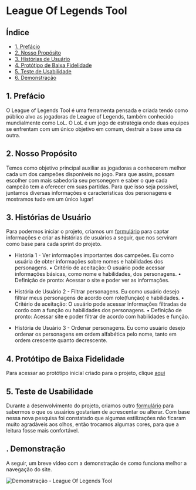 # League Of Legends Tool

## Índice
* [1. Prefácio](#1-prefácio)
* [2. Nosso Propósito](#2-nosso-propósito)
* [3. Histórias de Usuário](#3-histórias-de-usuário)
* [4. Protótipo de Baixa Fidelidade](#4-protótipo)
* [5. Teste de Usabilidade](#5-teste-de-usabilidade)
* [6. Demonstração](#6-demonstração)

## 1. Prefácio

O League of Legends Tool é uma ferramenta pensada e criada tendo como público alvo as jogadoras de League of Legends, também conhecido mundialmente como LoL. O LoL é um jogo de estratégia onde duas equipes se enfrentam com um único objetivo em comum, destruir a base uma da outra. 

## 2. Nosso Propósito

Temos como objetivo principal auxiliar as jogadoras a conhecerem melhor cada um dos campeões disponíveis no jogo. Para que assim, possam escolher com mais sabedoria seu personegem e saber o que cada campeão tem a oferecer em suas partidas. Para que isso seja possível, juntamos diversas informações e características dos personagens e mostramos tudo em um único lugar!

## 3. Histórias de Usuário

Para podermos iniciar o projeto, criamos um <a href="https://forms.gle/6u3gsPZH42MYaTvf9">formulário</a> para captar informações e criar as histórias de usuários a seguir, que nos serviram como base para cada sprint do projeto.

* História 1 - Ver informações importantes dos campeões.
Eu como usuária de obter informações sobre nomes e habilidades dos personagens.
•	Critério de aceitação: O usuário pode acessar informações básicas, como nome e habilidades, dos personagens.
•	Definição de pronto: Acessar o site e poder ver as informações.

* História de Usuário 2 - Filtrar personagens.
Eu como usuário desejo filtrar meus personagens de acordo com role(função) e habilidades.
•	Critério de aceitação: O usuário pode acessar informações filtradas de cordo com a função ou habilidades dos personagens.
•	Definição de pronto: Acessar site e poder filtrar de acordo com habilidades e função.

* História de Usuário 3 - Ordenar personagens.
Eu como usuário desejo ordenar os personagens em ordem alfabética pelo nome, tanto em ordem crescente quanto decrescente. 

## 4. Protótipo de Baixa Fidelidade

Para acessar ao protótipo inicial criado para o projeto, clique <a href="https://marvelapp.com/e614gih">aqui</a>

## 5. Teste de Usabilidade

Durante a desenvolvimento do projeto, criamos outro <a href="https://forms.gle/qX1Jeb9ibYCqJa1x5">formulário</a> para sabermos o que os usuários gostariam de acrescentar ou alterar. Com base nessa nova pesquisa foi constatado que algumas estilizações não ficaram muito agradáveis aos olhos, então trocamos algumas cores, para que a leitura fosse mais confortável. 

## . Demonstração

A seguir, um breve vídeo com a demonstração de como funciona melhor a navegação do site.

<img src="https://www.youtube.com/embed/mQaeHmNLw7c" alt="Demonstração - League Of Legends Tool" data-canonical-src="https://img.youtube.com/vi/utiLWBXmNQU/0.jpg" style="max-width:100%;">